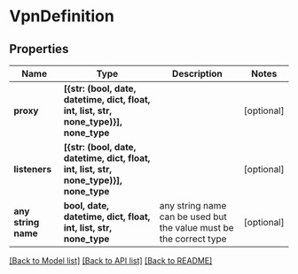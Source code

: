 # VpnDefinition



## Properties
Name | Type | Description | Notes
------------ | ------------- | ------------- | -------------
**proxy** | **[{str: (bool, date, datetime, dict, float, int, list, str, none_type)}], none_type** |  | [optional] 
**listeners** | **[{str: (bool, date, datetime, dict, float, int, list, str, none_type)}], none_type** |  | [optional] 
**any string name** | **bool, date, datetime, dict, float, int, list, str, none_type** | any string name can be used but the value must be the correct type | [optional]

[[Back to Model list]](../README.md#documentation-for-models) [[Back to API list]](../README.md#documentation-for-api-endpoints) [[Back to README]](../README.md)



